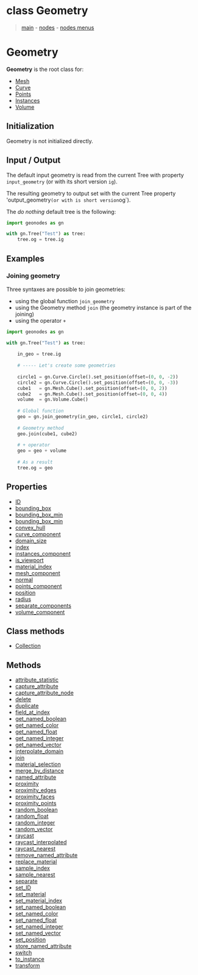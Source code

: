 # class Geometry

> [main](../index.md) - [nodes](nodes.md) - [nodes menus](nodes_menus.md)

# Geometry

**Geometry** is the root class for:
- [Mesh](Mesh.md)
- [Curve](Curve.md)
- [Points](Points.md)
- [Instances](Instances.md)
- [Volume](Volume.md)

## Initialization

Geometry is not initialized directly.

## Input / Output

The default input geometry is read from the current Tree with property `input_geometry` (or with its short version `ig`).

The resulting geometry to output set with the current Tree property 'output_geometry` (or with is short version `og`).

The *do nothing* default tree is the following:

```python
import geonodes as gn

with gn.Tree("Test") as tree:
    tree.og = tree.ig
```

## Examples

### Joining geometry

Three syntaxes are possible to join geometries:
- using the global function `join_geometry`
- using the Geometry method `join` (the geometry instance is part of the joining)
- using the operator `+`

```python
import geonodes as gn

with gn.Tree("Test") as tree:
    
    in_geo = tree.ig
    
    # ----- Let's create some geometries
    
    circle1 = gn.Curve.Circle().set_position(offset=(0, 0, -2))
    circle2 = gn.Curve.Circle().set_position(offset=(0, 0, -3))
    cube1   = gn.Mesh.Cube().set_position(offset=(0, 0, 2))
    cube2   = gn.Mesh.Cube().set_position(offset=(0, 0, 4))
    volume  = gn.Volume.Cube()
    
    # Global function
    geo = gn.join_geometry(in_geo, circle1, circle2)
    
    # Geometry method
    geo.join(cube1, cube2)
    
    # + operator
    geo = geo + volume
    
    # As a result
    tree.og = geo
```







## Properties

- [ID](#ID)
- [bounding_box](#bounding_box)
- [bounding_box_min](#bounding_box_min)
- [bounding_box_min](#bounding_box_min)
- [convex_hull](#convex_hull)
- [curve_component](#curve_component)
- [domain_size](#domain_size)
- [index](#index)
- [instances_component](#instances_component)
- [is_viewport](#is_viewport)
- [material_index](#material_index)
- [mesh_component](#mesh_component)
- [normal](#normal)
- [points_component](#points_component)
- [position](#position)
- [radius](#radius)
- [separate_components](#separate_components)
- [volume_component](#volume_component)

## Class methods

- [Collection](#Collection)


## Methods

- [attribute_statistic](#attribute_statistic)
- [capture_attribute](#capture_attribute)
- [capture_attribute_node](#capture_attribute_node)
- [delete](#delete)
- [duplicate](#duplicate)
- [field_at_index](#field_at_index)
- [get_named_boolean](#get_named_boolean)
- [get_named_color](#get_named_color)
- [get_named_float](#get_named_float)
- [get_named_integer](#get_named_integer)
- [get_named_vector](#get_named_vector)
- [interpolate_domain](#interpolate_domain)
- [join](#join)
- [material_selection](#material_selection)
- [merge_by_distance](#merge_by_distance)
- [named_attribute](#named_attribute)
- [proximity](#proximity)
- [proximity_edges](#proximity_edges)
- [proximity_faces](#proximity_faces)
- [proximity_points](#proximity_points)
- [random_boolean](#random_boolean)
- [random_float](#random_float)
- [random_integer](#random_integer)
- [random_vector](#random_vector)
- [raycast](#raycast)
- [raycast_interpolated](#raycast_interpolated)
- [raycast_nearest](#raycast_nearest)
- [remove_named_attribute](#remove_named_attribute)
- [replace_material](#replace_material)
- [sample_index](#sample_index)
- [sample_nearest](#sample_nearest)
- [separate](#separate)
- [set_ID](#set_ID)
- [set_material](#set_material)
- [set_material_index](#set_material_index)
- [set_named_boolean](#set_named_boolean)
- [set_named_color](#set_named_color)
- [set_named_float](#set_named_float)
- [set_named_integer](#set_named_integer)
- [set_named_vector](#set_named_vector)
- [set_position](#set_position)
- [store_named_attribute](#store_named_attribute)
- [switch](#switch)
- [to_instance](#to_instance)
- [transform](#transform)

